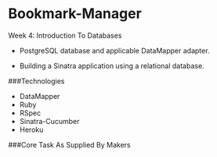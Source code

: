 Bookmark-Manager
================

Week 4: Introduction To Databases

- PostgreSQL database and applicable DataMapper adapter.

- Building a Sinatra application using a relational database.


###Technologies
- DataMapper
- Ruby
- RSpec
- Sinatra-Cucumber
- Heroku

###Core Task As Supplied By Makers